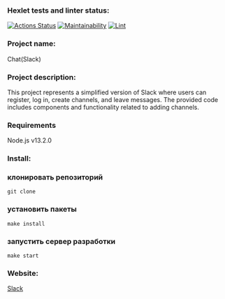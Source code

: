 ### Hexlet tests and linter status:
[![Actions Status](https://github.com/Mari-Krukovskaya/frontend-project-12/actions/workflows/hexlet-check.yml/badge.svg)](https://github.com/Mari-Krukovskaya/frontend-project-12/actions)
[![Maintainability](https://api.codeclimate.com/v1/badges/a1c6309007b0c55dcbd5/maintainability)](https://codeclimate.com/github/Mari-Krukovskaya/frontend-project-12/maintainability)
[![Lint](https://github.com/Mari-Krukovskaya/frontend-project-12/actions/workflows/lint.yaml/badge.svg)](https://github.com/Mari-Krukovskaya/frontend-project-12/actions/workflows/lint.yaml)

### Project name:
Chat(Slack)

### Project description:
This project represents a simplified version of Slack where users can register, log in, create channels, and leave messages. The provided code includes components and functionality related to adding channels.

### Requirements
 Node.js v13.2.0

### Install:

 ### клонировать репозиторий 
```
git clone
```
### установить пакеты
```
make install
```
### запустить сервер разработки
```
make start
```
### Website:

[Slack](https://frontend-project-12-production-402e.up.railway.app/ "Chat Slack")